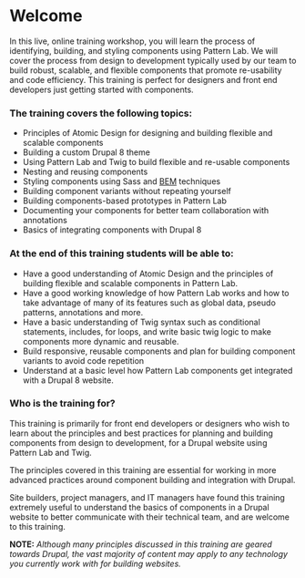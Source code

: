 # Welcome

In this live, online training workshop, you will learn the process of identifying, building, and styling components using Pattern Lab. We will cover the process from design to development typically used by our team to build robust, scalable, and flexible components that promote re-usability and code efficiency. This training is perfect for designers and front end developers just getting started with components.

### The training covers the following topics:

* Principles of Atomic Design for designing and building flexible and scalable components
* Building a custom Drupal 8 theme
* Using Pattern Lab and Twig to build flexible and re-usable components
* Nesting and reusing components
* Styling components using Sass and [BEM](https://css-tricks.com/bem-101/) techniques
* Building component variants without repeating yourself
* Building components-based prototypes in Pattern Lab
* Documenting your components for better team collaboration with annotations
* Basics of integrating components with Drupal 8

### At the end of this training students will be able to:

* Have a good understanding of Atomic Design and the principles of building flexible and scalable components in Pattern Lab.
* Have a good working knowledge of how Pattern Lab works and how to take advantage of many of its features such as global data, pseudo patterns, annotations and more.
* Have a basic understanding of Twig syntax such as conditional statements, includes, for loops, and write basic twig logic to make components more dynamic and reusable.
* Build responsive, reusable components and plan for building component variants to avoid code repetition
* Understand at a basic level how Pattern Lab components get integrated with a Drupal 8 website.

### Who is the training for?

This training is primarily for front end developers or designers who wish to learn about the principles and best practices for planning and building components from design to development, for a Drupal website using Pattern Lab and Twig.

The principles covered in this training are essential for working in more advanced practices around component building and integration with Drupal.

Site builders, project managers, and IT managers have found this training extremely useful to understand the basics of components in a Drupal website to better communicate with their technical team, and are welcome to this training.

**NOTE:** _Although many principles discussed in this training are geared towards Drupal, the vast majority of content may apply to any technology you currently work with for building websites._

